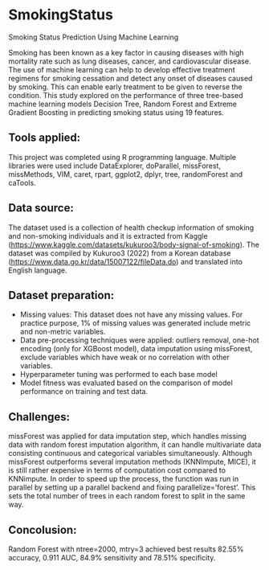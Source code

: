 # SmokingStatus
Smoking Status Prediction Using Machine Learning

Smoking has been known as a key factor in causing diseases with high mortality rate such as lung diseases, cancer, and cardiovascular disease. The use of machine learning can help to develop effective treatment regimens for smoking cessation and detect any onset of diseases caused by smoking. This can enable early treatment to be given to reverse the condition. This study explored on the performance of three tree-based machine learning models Decision Tree, Random Forest and Extreme Gradient Boosting in predicting smoking status using 19 features. 

## Tools applied: 
This project was completed using R programming language. Multiple libraries were used include DataExplorer, doParallel, missForest, missMethods, VIM, caret, rpart, ggplot2, dplyr, tree, randomForest and caTools. 

## Data source: 
The dataset used is a collection of health checkup information of smoking and non-smoking individuals and it is extracted from Kaggle (https://www.kaggle.com/datasets/kukuroo3/body-signal-of-smoking). The dataset was compiled by Kukuroo3 (2022) from a Korean database (https://www.data.go.kr/data/15007122/fileData.do) and translated into English language.

## Dataset preparation:
- Missing values: This dataset does not have any missing values. For practice purpose, 1% of missing values was generated include metric and non-metric variables.
- Data pre-processing techniques were applied: outliers removal, one-hot encoding (only for XGBoost model), data imputation using missForest, exclude variables which have weak or no correlation with other variables.
- Hyperparameter tuning was performed to each base model
- Model fitness was evaluated based on the comparison of model performance on training and test data.

## Challenges: 
missForest was applied for data imputation step, which handles missing data with random forest imputation algorithm, it can handle multivariate data consisting continuous and categorical variables simultaneously. Although missForest outperforms several imputation methods (KNNImpute, MICE), it is still rather expensive in terms of computation cost compared to KNNimpute. In order to speed up the process, the function was run in parallel by setting up a parallel backend and fixing parallelize=’forest’. This sets the total number of trees in each random forest to split in the same way.

## Concolusion:
Random Forest with ntree=2000, mtry=3 achieved best results 82.55% accuracy, 0.911 AUC, 84.9% sensitivity and 78.51% specificity.
